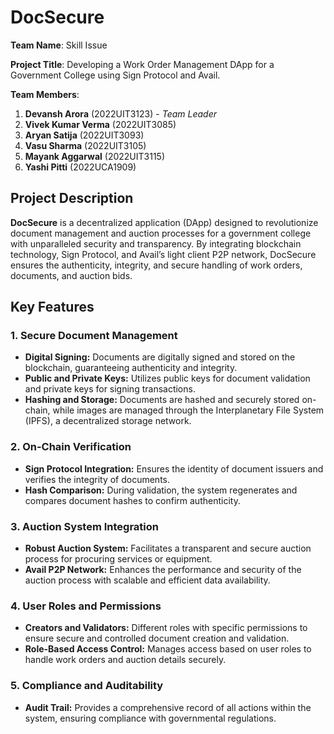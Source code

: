 # DocSecure

**Team Name**: Skill Issue

**Project Title**: Developing a Work Order Management DApp for a Government College using Sign Protocol and Avail.

**Team Members**:
1. **Devansh Arora** (2022UIT3123) - *Team Leader*
2. **Vivek Kumar Verma** (2022UIT3085)
3. **Aryan Satija** (2022UIT3093)
4. **Vasu Sharma** (2022UIT3105)
5. **Mayank Aggarwal** (2022UIT3115)
6. **Yashi Pitti** (2022UCA1909)

## Project Description

**DocSecure** is a decentralized application (DApp) designed to revolutionize document management and auction processes for a government college with unparalleled security and transparency. By integrating blockchain technology, Sign Protocol, and Avail’s light client P2P network, DocSecure ensures the authenticity, integrity, and secure handling of work orders, documents, and auction bids.

## Key Features

### 1. Secure Document Management
- **Digital Signing:** Documents are digitally signed and stored on the blockchain, guaranteeing authenticity and integrity.
- **Public and Private Keys:** Utilizes public keys for document validation and private keys for signing transactions.
- **Hashing and Storage:** Documents are hashed and securely stored on-chain, while images are managed through the Interplanetary File System (IPFS), a decentralized storage network.

### 2. On-Chain Verification
- **Sign Protocol Integration:** Ensures the identity of document issuers and verifies the integrity of documents.
- **Hash Comparison:** During validation, the system regenerates and compares document hashes to confirm authenticity.

### 3. Auction System Integration
- **Robust Auction System:** Facilitates a transparent and secure auction process for procuring services or equipment.
- **Avail P2P Network:** Enhances the performance and security of the auction process with scalable and efficient data availability.

### 4. User Roles and Permissions
- **Creators and Validators:** Different roles with specific permissions to ensure secure and controlled document creation and validation.
- **Role-Based Access Control:** Manages access based on user roles to handle work orders and auction details securely.

### 5. Compliance and Auditability
- **Audit Trail:** Provides a comprehensive record of all actions within the system, ensuring compliance with governmental regulations.



